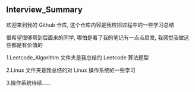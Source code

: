## Interview_Summary

欢迎来到我的 Github 仓库, 这个仓库内容是我校招过程中的一些学习总结

很希望很够帮到后面来的同学, 哪怕是看了我的笔记有一点点启发, 我感觉我做这些都是有价值的

1.Leetcode_Algorithm 文件夹是我总结的 Leetcode 算法题型

2.Linux 文件夹是我总结的对 Linux 操作系统的一些学习

3.操作系统待续......